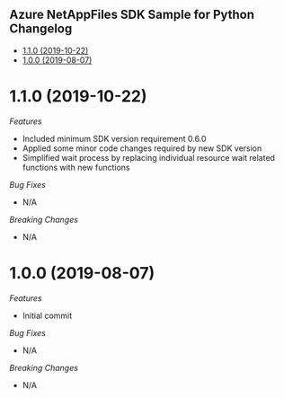 ## Azure NetAppFiles SDK Sample for Python Changelog

- [1.1.0 (2019-10-22)](#110-2019-10-22)
- [1.0.0 (2019-08-07)](#100-2019-08-07)

# 1.1.0 (2019-10-22)

*Features*
* Included minimum SDK version requirement 0.6.0
* Applied some minor code changes required by new SDK version
* Simplified wait process by replacing individual resource wait related functions with new functions

*Bug Fixes*
* N/A

*Breaking Changes*
* N/A


# 1.0.0 (2019-08-07)

*Features*
* Initial commit

*Bug Fixes*
* N/A

*Breaking Changes*
* N/A
